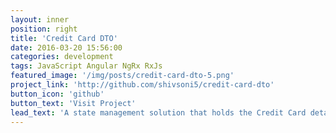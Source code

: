 ```yaml
---
layout: inner
position: right
title: 'Credit Card DTO'
date: 2016-03-20 15:56:00
categories: development
tags: JavaScript Angular NgRx RxJs
featured_image: '/img/posts/credit-card-dto-5.png'
project_link: 'http://github.com/shivsoni5/credit-card-dto'
button_icon: 'github'
button_text: 'Visit Project'
lead_text: 'A state management solution that holds the Credit Card details throughout the application.'
---
```

